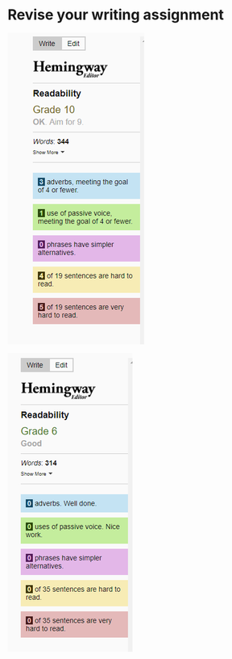 # Revise your writing assignment
![Before Hemingway](https://github.com/Dpgofast/DS-Sprint-03-Creating-Professional-Portfolios/blob/master/module4-revise-your-writing/Capture_before_edit.PNG?raw=true)

![After Hemingway](https://github.com/Dpgofast/DS-Sprint-03-Creating-Professional-Portfolios/blob/master/module4-revise-your-writing/Capture_after_edit.PNG?raw=true)
